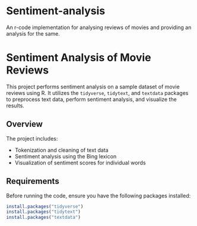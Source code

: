 # Sentiment-analysis
An r-code implementation for analysing reviews of movies and providing an analysis for the same.
# Sentiment Analysis of Movie Reviews

This project performs sentiment analysis on a sample dataset of movie reviews using R. It utilizes the `tidyverse`, `tidytext`, and `textdata` packages to preprocess text data, perform sentiment analysis, and visualize the results.

## Overview

The project includes:
- Tokenization and cleaning of text data
- Sentiment analysis using the Bing lexicon
- Visualization of sentiment scores for individual words

## Requirements

Before running the code, ensure you have the following packages installed:

```r
install.packages("tidyverse")
install.packages("tidytext")
install.packages("textdata")

